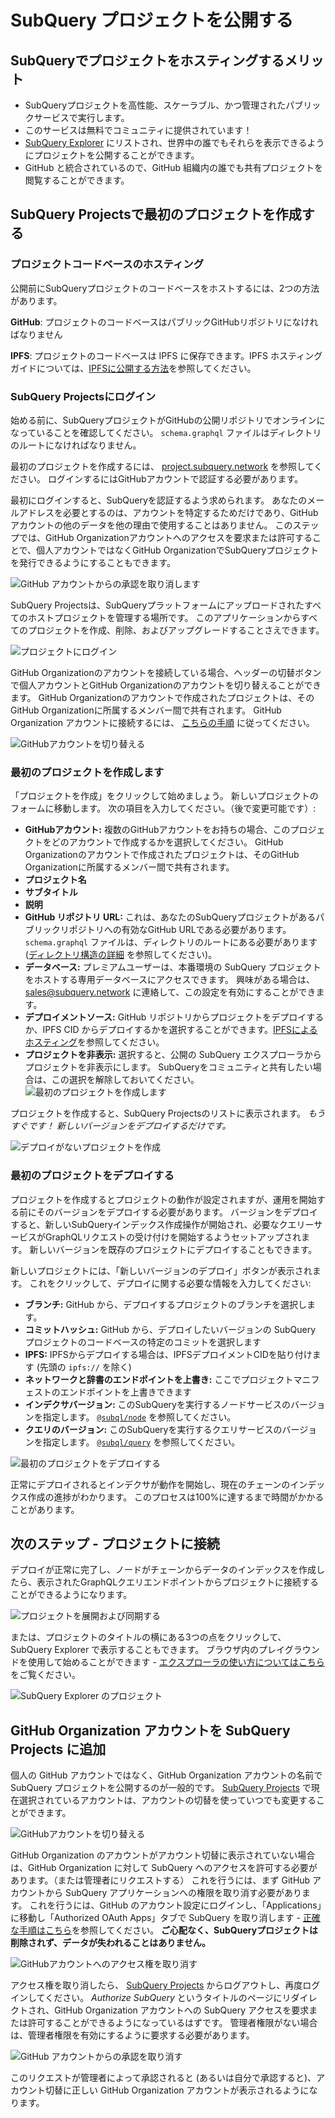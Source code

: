 # SubQuery プロジェクトを公開する

## SubQueryでプロジェクトをホスティングするメリット

- SubQueryプロジェクトを高性能、スケーラブル、かつ管理されたパブリックサービスで実行します。
- このサービスは無料でコミュニティに提供されています！
- [SubQuery Explorer](https://explorer.subquery.network) にリストされ、世界中の誰でもそれらを表示できるようにプロジェクトを公開することができます。
- GitHub と統合されているので、GitHub 組織内の誰でも共有プロジェクトを閲覧することができます。

## SubQuery Projectsで最初のプロジェクトを作成する

### プロジェクトコードベースのホスティング

公開前にSubQueryプロジェクトのコードベースをホストするには、2つの方法があります。

**GitHub**: プロジェクトのコードベースはパブリックGitHubリポジトリになければなりません

**IPFS**: プロジェクトのコードベースは IPFS に保存できます。IPFS ホスティングガイドについては、[IPFSに公開する方法](ipfs.md)を参照してください。

### SubQuery Projectsにログイン

始める前に、SubQueryプロジェクトがGitHubの公開リポジトリでオンラインになっていることを確認してください。 `schema.graphql` ファイルはディレクトリのルートになければなりません。

最初のプロジェクトを作成するには、 [project.subquery.network](https://project.subquery.network) を参照してください。 ログインするにはGitHubアカウントで認証する必要があります。

最初にログインすると、SubQueryを認証するよう求められます。 あなたのメールアドレスを必要とするのは、アカウントを特定するためだけであり、GitHubアカウントの他のデータを他の理由で使用することはありません。 このステップでは、GitHub Organizationアカウントへのアクセスを要求または許可することで、個人アカウントではなくGitHub OrganizationでSubQueryプロジェクトを発行できるようにすることもできます。

![GitHub アカウントからの承認を取り消します](/assets/img/project_auth_request.png)

SubQuery Projectsは、SubQueryプラットフォームにアップロードされたすべてのホストプロジェクトを管理する場所です。 このアプリケーションからすべてのプロジェクトを作成、削除、およびアップグレードすることさえできます。

![プロジェクトにログイン](/assets/img/projects-dashboard.png)

GitHub Organizationのアカウントを接続している場合、ヘッダーの切替ボタンで個人アカウントとGitHub Organizationのアカウントを切り替えることができます。 GitHub Organizationのアカウントで作成されたプロジェクトは、そのGitHub Organizationに所属するメンバー間で共有されます。 GitHub Organization アカウントに接続するには、 [こちらの手順](#add-github-organization-account-to-subquery-projects) に従ってください。

![GitHubアカウントを切り替える](/assets/img/projects-account-switcher.png)

### 最初のプロジェクトを作成します

「プロジェクトを作成」をクリックして始めましょう。 新しいプロジェクトのフォームに移動します。 次の項目を入力してください。（後で変更可能です）:

- **GitHubアカウント:** 複数のGitHubアカウントをお持ちの場合、このプロジェクトをどのアカウントで作成するかを選択してください。 GitHub Organizationのアカウントで作成されたプロジェクトは、そのGitHub Organizationに所属するメンバー間で共有されます。
- **プロジェクト名**
- **サブタイトル**
- **説明**
- **GitHub リポジトリ URL:** これは、あなたのSubQueryプロジェクトがあるパブリックリポジトリへの有効なGitHub URLである必要があります。 `schema.graphql` ファイルは、ディレクトリのルートにある必要があります ([ディレクトリ構造の詳細](../create/introduction.md#directory-structure) を参照してください)。
- **データベース:** プレミアムユーザーは、本番環境の SubQuery プロジェクトをホストする専用データベースにアクセスできます。 興味がある場合は、 [sales@subquery.network](mailto:sales@subquery.network) に連絡して、この設定を有効にすることができます。
- **デプロイメントソース:** GitHub リポジトリからプロジェクトをデプロイするか、IPFS CID からデプロイするかを選択することができます。[IPFSによるホスティング](ipfs.md)を参照してください。
- **プロジェクトを非表示:** 選択すると、公開の SubQuery エクスプローラからプロジェクトを非表示にします。 SubQueryをコミュニティと共有したい場合は、この選択を解除しておいてください。 ![最初のプロジェクトを作成します](/assets/img/projects-create.png)

プロジェクトを作成すると、SubQuery Projectsのリストに表示されます。 _もうすぐです！ 新しいバージョンをデプロイするだけです。_

![デプロイがないプロジェクトを作成](/assets/img/projects-no-deployment.png)

### 最初のプロジェクトをデプロイする

プロジェクトを作成するとプロジェクトの動作が設定されますが、運用を開始する前にそのバージョンをデプロイする必要があります。 バージョンをデプロイすると、新しいSubQueryインデックス作成操作が開始され、必要なクエリーサービスがGraphQLリクエストの受け付けを開始するようセットアップされます。 新しいバージョンを既存のプロジェクトにデプロイすることもできます。

新しいプロジェクトには、「新しいバージョンのデプロイ」ボタンが表示されます。 これをクリックして、デプロイに関する必要な情報を入力してください:

- **ブランチ:** GitHub から、デプロイするプロジェクトのブランチを選択します。
- **コミットハッシュ:** GitHub から、デプロイしたいバージョンの SubQuery プロジェクトのコードベースの特定のコミットを選択します
- **IPFS:** IPFSからデプロイする場合は、IPFSデプロイメントCIDを貼り付けます (先頭の `ipfs://` を除く)
- **ネットワークと辞書のエンドポイントを上書き:** ここでプロジェクトマニフェストのエンドポイントを上書きできます
- **インデクサバージョン:** このSubQueryを実行するノードサービスのバージョンを指定します。 [`@subql/node`](https://www.npmjs.com/package/@subql/node) を参照してください。
- **クエリのバージョン:** このSubQueryを実行するクエリサービスのバージョンを指定します。 [`@subql/query`](https://www.npmjs.com/package/@subql/query) を参照してください。

![最初のプロジェクトをデプロイする](https://static.subquery.network/media/projects/projects-first-deployment.png)

正常にデプロイされるとインデクサが動作を開始し、現在のチェーンのインデックス作成の進捗がわかります。 このプロセスは100%に達するまで時間がかかることがあります。

## 次のステップ - プロジェクトに接続

デプロイが正常に完了し、ノードがチェーンからデータのインデックスを作成したら、表示されたGraphQLクエリエンドポイントからプロジェクトに接続することができるようになります。

![プロジェクトを展開および同期する](/assets/img/projects-deploy-sync.png)

または、プロジェクトのタイトルの横にある3つの点をクリックして、SubQuery Explorer で表示することもできます。 ブラウザ内のプレイグラウンドを使用して始めることができます - [エクスプローラの使い方についてはこちら](../query/query.md) をご覧ください。

![SubQuery Explorer のプロジェクト](/assets/img/projects-explorer.png)

## GitHub Organization アカウントを SubQuery Projects に追加

個人の GitHub アカウントではなく、GitHub Organization アカウントの名前で SubQuery プロジェクトを公開するのが一般的です。 [SubQuery Projects](https://project.subquery.network) で現在選択されているアカウントは、アカウントの切替を使っていつでも変更することができます。

![GitHubアカウントを切り替える](/assets/img/projects-account-switcher.png)

GitHub Organization のアカウントがアカウント切替に表示されていない場合は、GitHub Organization に対して SubQuery へのアクセスを許可する必要があります。（または管理者にリクエストする） これを行うには、まず GitHub アカウントから SubQuery アプリケーションへの権限を取り消す必要があります。 これを行うには、GitHub のアカウント設定にログインし、「Applications」に移動し「Authorized OAuth Apps」タブで SubQuery を取り消します - [正確な手順はこちら](https://docs.github.com/en/github/authenticating-to-github/keeping-your-account-and-data-secure/reviewing-your-authorized-applications-oauth)を参照してください。 **ご心配なく、SubQueryプロジェクトは削除されず、データが失われることはありません。**

![GitHubアカウントへのアクセス権を取り消す](/assets/img/project_auth_revoke.png)

アクセス権を取り消したら、 [SubQuery Projects](https://project.subquery.network) からログアウトし、再度ログインしてください。 _Authorize SubQuery_ というタイトルのページにリダイレクトされ、GitHub Organization アカウントへの SubQuery アクセスを要求または許可することができるようになっているはずです。 管理者権限がない場合は、管理者権限を有効にするように要求する必要があります。

![GitHub アカウントからの承認を取り消す](/assets/img/project_auth_request.png)

このリクエストが管理者によって承認されると (あるいは自分で承認すると)、アカウント切替に正しい GitHub Organization アカウントが表示されるようになります。
